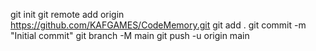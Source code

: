 git init
git remote add origin https://github.com/KAFGAMES/CodeMemory.git
git add .
git commit -m "Initial commit"
git branch -M main
git push -u origin main
